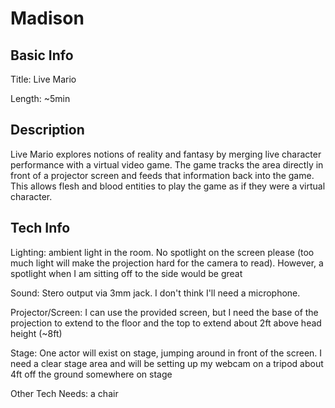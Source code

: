 # Madison


## Basic Info

Title: Live Mario

Length: ~5min


## Description
Live Mario explores notions of reality and fantasy by merging live character performance with a virtual video game. The game tracks the area directly in front of a projector screen and feeds that information back into the game. This allows flesh and blood entities to play the game as if they were a virtual character.


## Tech Info

Lighting: ambient light in the room. No spotlight on the screen please (too much light will make the projection hard for the camera to read). However, a spotlight when I am sitting off to the side would be great

Sound: Stero output via 3mm jack. I don't think I'll need a microphone.

Projector/Screen: I can use the provided screen, but I need the base of the projection to extend to the floor and the top to extend about 2ft above head height (~8ft)

Stage: One actor will exist on stage, jumping around in front of the screen. I need a clear stage area and will be setting up my webcam on a tripod about 4ft off the ground somewhere on stage

Other Tech Needs: a chair

